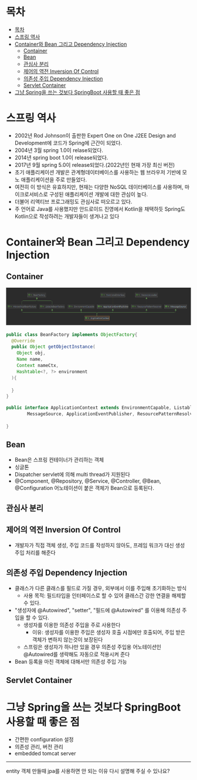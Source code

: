 # 목차

- [목차](#목차)
- [스프링 역사](#스프링-역사)
- [Container와 Bean 그리고 Dependency Injection](#container와-bean-그리고-dependency-injection)
  - [Container](#container)
  - [Bean](#bean)
  - [관심사 분리](#관심사-분리)
  - [제어의 역전 Inversion Of Control](#제어의-역전-inversion-of-control)
  - [의존성 주입 Dependency Injection](#의존성-주입-dependency-injection)
  - [Servlet Container](#servlet-container)
- [그냥 Spring을 쓰는 것보다 SpringBoot 사용할 때 좋은 점](#그냥-spring을-쓰는-것보다-springboot-사용할-때-좋은-점)

# 스프링 역사
- 2002년 Rod Johnson이 출판한 Expert One on One J2EE Design and Development에 코드가 Spring에 근간이 되었다.
- 2004년 3월 spring 1.0이 relase되었다.
- 2014년 spring boot 1.0이 release되었다.
- 2017년 9월 spring 5.0이 release되었다.(2022년인 현재 가장 최신 버전)
- 초기 애플리케이션 개발은 관계형데이터베이스를 사용하는 웹 브라우저 기반에 모노 애플리케이션을 주로 만들었다.
- 여전히 이 방식은 유효하지만, 현재는 다양한 NoSQL 데이터베이스를 사용하며, 마이크로서비스로 구성된 애플리케이션 개발에 대한 관심이 높다.
- 더불어 리액티브 프로그래밍도 관심사로 떠오르고 있다.
- 주 언어로 Java를 사용했지만 안드로이드 진영에서 Kotlin을 채택하듯 Spring도 Kotlin으로 작성하려는 개발자들이 생겨나고 있다


# Container와 Bean 그리고 Dependency Injection
## Container

![](./image/ApplicationContext.PNG)

```java
public class BeanFactory implements ObjectFactory{
  @Override
  public Object getObjectInstance(
    Object obj,
    Name name,
    Context nameCtx,
    Hashtable<?, ?> environment
  ){

  }
}
```

```java
public interface ApplicationContext extends EnvironmentCapable, ListableBeanFactory, HierarchicalBeanFactory,
		MessageSource, ApplicationEventPublisher, ResourcePatternResolver {

}

```

## Bean 
- Bean은 스프링 컨테이너가 관리하는 객체
- 싱글톤
- Dispatcher servlet에 의해 multi thread가 지원된다
- @Component, @Repository, @Service, @Controller, @Bean, @Configuration 어노테이션이 붙은 객체가 Bean으로 등록된다.

## 관심사 분리

## 제어의 역전 Inversion Of Control
- 개발자가 직접 객체 생성, 주입 코드를 작성하지 않아도, 프레임 워크가 대신 생성 주입 처리를 해준다


## 의존성 주입 Dependency Injection
- 클래스가 다른 클래스를 필드로 가질 경우, 외부에서 이를 주입해 초기화하는 방식
  - 사용 목적: 필드타입을 인터페이스로 할 수 있어 클래스간 강한 연결을 해제할 수 있다. 
- "생성자에 @Autowired", "setter", "필드에 @Autowired" 를 이용해 의존성 주입을 할 수 있다.
  -  생성자를 이용한 의존성 주입을 주로 사용한다
     - 이유: 생성자를 이용한 주입은 생성자 호출 시점에만 호출되어, 주입 받은 객체가 변하지 않는것이 보장된다
  - 스프링은 생성자가 하나만 있을 경우 의존성 주입용 어노테이션인 @Autowired를 생략해도 자동으로 적용시켜 준다
- Bean 등록을 마친 객체에 대해서만 의존성 주입 가능

## Servlet Container


# 그냥 Spring을 쓰는 것보다 SpringBoot 사용할 때 좋은 점
- 간편한 configuration 설정
- 의존성 관리, 버전 관리
- embedded tomcat server


---------
entity 객체 만들때 jpa를 사용하면 안 되는 이유 다시 설명해 주실 수 있나요?